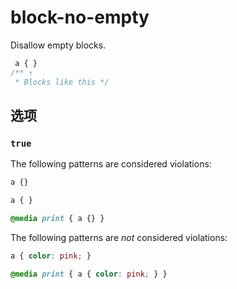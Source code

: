 # block-no-empty

Disallow empty blocks.

```css
 a { }
/** ↑
 * Blocks like this */
```

## 选项

### `true`

The following patterns are considered violations:

```css
a {}
```

```css
a { }
```

```css
@media print { a {} }
```

The following patterns are *not* considered violations:

```css
a { color: pink; }
```

```css
@media print { a { color: pink; } }
```
